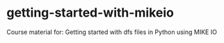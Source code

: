 # getting-started-with-mikeio
Course material for: Getting started with dfs files in Python using MIKE IO
